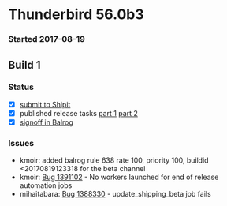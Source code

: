 # Thunderbird 56.0b3

### Started 2017-08-19

## Build 1

### Status
- [x] [submit to Shipit](https://wiki.mozilla.org/Release:Release_Automation_on_Mercurial:Starting_a_Release#Submit_to_Ship_It)
- [x] published release tasks [part 1](https://wiki.mozilla.org/Release:Release_Automation_on_Mercurial:Updates_through_Shipping#Publish_in_Balrog) [part 2](https://wiki.mozilla.org/Release:Release_Automation_on_Mercurial:Updates_through_Shipping#Post-release_tasks)
- [x] [signoff in Balrog](../how-tos/relpro.md#3-signoffs)

### Issues
- kmoir: added balrog rule 638 rate 100, priority 100, buildid <20170819123318 for the beta channel
- kmoir: [Bug 1391102](https://bugzil.la/1391102) - No workers launched for end of release automation jobs
- mihaitabara: [Bug 1388330](https://bugzil.la/1388330) - update_shipping_beta job fails


